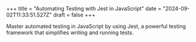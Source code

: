 +++
title = "Automating Testing with Jest in JavaScript"
date = "2024-09-02T11:33:51.527Z"
draft = false
+++

  Master automated testing in JavaScript by using Jest, a powerful testing framework that simplifies writing and running tests.
        